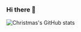 ### Hi there 👋
![Christmas's GitHub stats](https://github-readme-stats.vercel.app/api?username=ThorfinnKarlsefni&show_icons=true&theme=tokyonight)

<!--
**ThorfinnKarlsefni/ThorfinnKarlsefni** is a ✨ _special_ ✨ repository because its `README.md` (this file) appears on your GitHub profile.

Here are some ideas to get you started:

- 🔭 I’m currently working on ...
- 🌱 I’m currently learning ...
- 👯 I’m looking to collaborate on ...
- 🤔 I’m looking for help with ...
- 💬 Ask me about ...
- 📫 How to reach me: ...
- 😄 Pronouns: ...
- ⚡ Fun fact: ...
-->
